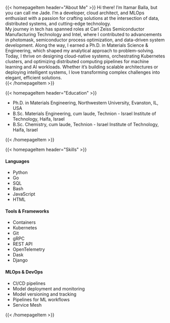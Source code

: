 

<br>
<br>
<br>
{{< homepageItem header="About Me" >}}
Hi there! I’m Itamar Balla, but you can call me Jade. I’m a developer, cloud architect, and MLOps enthusiast with a passion for crafting solutions at the intersection of data, distributed systems, and cutting-edge technology.<br>
My journey in tech has spanned roles at Carl Zeiss Semiconductor Manufacturing Technology and Intel, where I contributed to advancements in photomask, semiconductor process optimization, and data-driven system development. Along the way, I earned a Ph.D. in Materials Science & Engineering, which shaped my analytical approach to problem-solving. Today, I thrive on designing cloud-native systems, orchestrating Kubernetes clusters, and optimizing distributed computing pipelines for machine learning and AI workloads. Whether it’s building scalable architectures or deploying intelligent systems, I love transforming complex challenges into elegant, efficient solutions.<br>
{{< /homepageItem >}}

{{< homepageItem header="Education" >}}
<ul>
    <li>Ph.D. in Materials Engineering, Northwestern University, Evanston, IL, USA</li>
    <li>B.Sc. Materials Engineering, cum laude, Technion - Israel Institute of Technology, Haifa, Israel</li>
    <li>B.Sc. Chemistry, cum laude, Technion - Israel Institute of Technology, Haifa, Israel</li>
</ul>
{{< /homepageItem >}}

{{< homepageItem header="Skills" >}}
<div class="grid grid-cols-1 md:grid-cols-3 gap-4 w-full">
    <div class="mb-4 md:mb-0">
        <h4 class="font-bold mb-2">Languages</h4>
        <ul class="list-none p-0">
            <li>Python</li>
            <li>Go</li>
            <li>SQL</li>
            <li>Bash</li>
            <li>JavaScript</li>
            <li>HTML</li>
        </ul>
    </div>
    <div class="mb-4 md:mb-0">
        <h4 class="font-bold mb-2">Tools & Frameworks</h4>
        <ul class="list-none p-0">
            <li>Containers</li>
            <li>Kubernetes</li>
            <li>Git</li>
            <li>gRPC</li>
            <li>REST API</li>
            <li>OpenTelemetry</li>
            <li>Dask</li>
            <li>Django</li>
        </ul>
    </div>
    <div class="mb-4 md:mb-0">
        <h4 class="font-bold mb-2">MLOps & DevOps</h4>
        <ul class="list-none p-0">
            <li>CI/CD pipelines</li>
            <li>Model deployment and monitoring</li>
            <li>Model versioning and tracking</li>
            <li>Pipelines for ML workflows</li>
            <li>Service Mesh</li>
        </ul>
    </div>
</div>
{{< /homepageItem >}}
